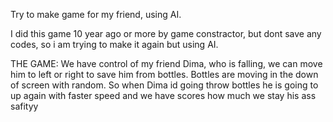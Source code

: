 Try to make game for my friend, using AI.

I did this game 10 year ago or more by game constractor, but dont save any codes, so i am trying to make it again but using AI.

THE GAME:
We have control of my friend Dima, who is falling, we can move him to left or right to save him from bottles.
Bottles are moving in the down of screen with random.
So when Dima id going throw bottles he is going to up again with faster speed and we have scores how much we stay his ass safityy
